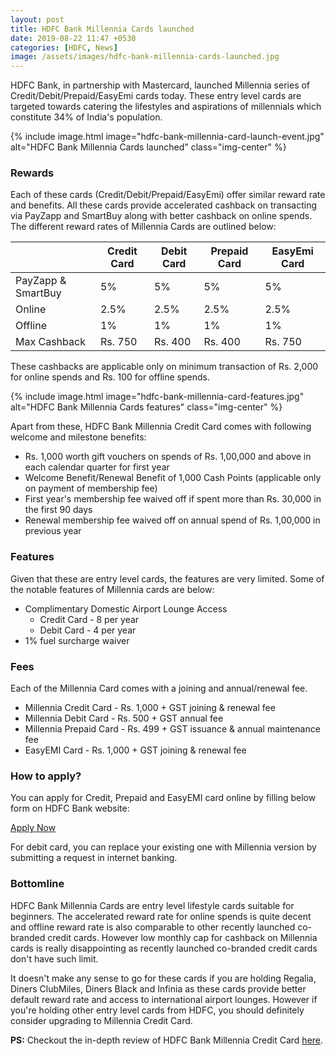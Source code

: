 ```yaml
---
layout: post
title: HDFC Bank Millennia Cards launched
date: 2019-08-22 11:47 +0530
categories: [HDFC, News]
image: /assets/images/hdfc-bank-millennia-cards-launched.jpg
---
```


HDFC Bank, in partnership with Mastercard, launched Millennia series of Credit/Debit/Prepaid/EasyEmi cards today. These entry level cards are targeted towards catering the lifestyles and aspirations of millennials which constitute 34% of India's population.

{% include image.html image="hdfc-bank-millennia-card-launch-event.jpg" alt="HDFC Bank Millennia Cards launched" class="img-center" %}

### Rewards

Each of these cards (Credit/Debit/Prepaid/EasyEmi) offer similar reward rate and benefits. All these cards provide accelerated cashback on transacting via PayZapp and SmartBuy along with better cashback on online spends.
The different reward rates of Millennia Cards are outlined below:

<table class="table">
<thead class="thead-dark">
<tr>
    <th scope="col"></th>
	<th scope="col"> Credit Card</th>
    <th scope="col"> Debit Card</th>
    <th scope="col"> Prepaid Card</th>
    <th scope="col"> EasyEmi Card</th>
</tr>
</thead>
<tbody>
<tr>
    <td> PayZapp & SmartBuy </td>
	<td> 5% </td>
	<td> 5% </td>
    <td> 5% </td>
    <td> 5% </td>
</tr>
<tr>
    <td> Online </td>
	<td> 2.5% </td>
	<td> 2.5% </td>
    <td> 2.5% </td>
    <td> 2.5% </td>
</tr>
<tr>
    <td> Offline </td>
	<td> 1% </td>
	<td> 1% </td>
    <td> 1% </td>
    <td> 1% </td>
</tr>
<tr>
    <td> Max Cashback </td>
	<td> Rs. 750 </td>
	<td> Rs. 400 </td>
    <td> Rs. 400 </td>
    <td> Rs. 750 </td>
</tr>
</tbody>
</table>

These cashbacks are applicable only on minimum transaction of Rs. 2,000 for online spends and Rs. 100 for offline spends.

{% include image.html image="hdfc-bank-millennia-card-features.jpg" alt="HDFC Bank Millennia Cards features" class="img-center" %}

Apart from these, HDFC Bank Millennia Credit Card comes with following welcome and milestone benefits:

- Rs. 1,000 worth gift vouchers on spends of Rs. 1,00,000 and above in each calendar quarter for first year
- Welcome Benefit/Renewal Benefit of 1,000 Cash Points (applicable only on payment of membership fee)
- First year's membership fee waived off if spent more than Rs. 30,000 in the first 90 days
- Renewal membership fee waived off on annual spend of Rs. 1,00,000 in previous year

### Features

Given that these are entry level cards, the features are very limited. Some of the notable features of Millennia cards are below:

- Complimentary Domestic Airport Lounge Access
  - Credit Card - 8 per year
  - Debit Card - 4 per year
- 1% fuel surcharge waiver

### Fees

Each of the Millennia Card comes with a joining and annual/renewal fee.

- Millennia Credit Card - Rs. 1,000 + GST joining & renewal fee
- Millennia Debit Card - Rs. 500 + GST annual fee
- Millennia Prepaid Card - Rs. 499 + GST issuance & annual maintenance fee
- EasyEMI Card - Rs. 1,000 + GST joining & renewal fee

### How to apply?

You can apply for Credit, Prepaid and EasyEMI card online by filling below form on HDFC Bank website:

<a href="https://leads.hdfcbank.com/applications/new_webforms/apply/mobile/Credit-Card_TU.aspx" target="_blank" class="btn btn-lg btn-danger btn-block post-element mt-2" rel="noopener"><i class="ci-pen"></i> Apply Now</a>

For debit card, you can replace your existing one with Millennia version by submitting a request in internet banking.

### Bottomline

HDFC Bank Millennia Cards are entry level lifestyle cards suitable for beginners. The accelerated reward rate for online spends is quite decent and offline reward rate is also comparable to other recently launched co-branded credit cards. However low monthly cap for cashback on Millennia cards is really disappointing as recently launched co-branded credit cards don't have such limit.

It doesn't make any sense to go for these cards if you are holding Regalia, Diners ClubMiles, Diners Black and Infinia as these cards provide better default reward rate and access to international airport lounges. However if you're holding other entry level cards from HDFC, you should definitely consider upgrading to Millennia Credit Card.

**PS:** Checkout the in-depth review of HDFC Bank Millennia Credit Card [here](/hdfc-bank-millennia-credit-card-review/).
